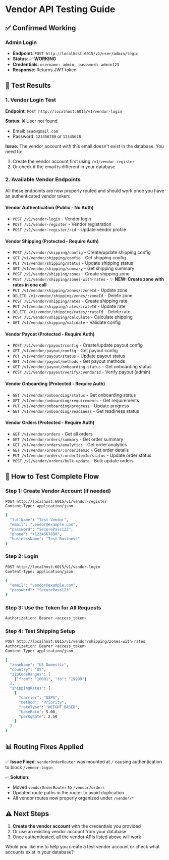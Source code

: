 # Vendor API Testing Guide

## ✅ Confirmed Working

### Admin Login

- **Endpoint**: `POST http://localhost:6015/v1/user/admin/login`
- **Status**: ✅ **WORKING**
- **Credentials**: `username: admin, password: admin123`
- **Response**: Returns JWT token

## 📝 Test Results

### 1. Vendor Login Test

**Endpoint**: `POST http://localhost:6015/v1/vendor-login`

**Status**: ❌ User not found

- Email: `asad@gmail.com`
- Password: `123456789` or `12345678`

**Issue**: The vendor account with this email doesn't exist in the database. You need to:

1. Create the vendor account first using `/v1/vendor-register`
2. Or check if the email is different in your database

### 2. Available Vendor Endpoints

All these endpoints are now properly routed and should work once you have an authenticated vendor token:

#### Vendor Authentication (Public - No Auth)

- `POST /v1/vendor-login` - Vendor login
- `POST /v1/vendor-register` - Vendor registration
- `POST /v1/vendor-register/:id` - Update vendor profile

#### Vendor Shipping (Protected - Require Auth)

- `POST /v1/vendor/shipping/config` - Create/update shipping config
- `GET /v1/vendor/shipping/config` - Get shipping config
- `PUT /v1/vendor/shipping/status` - Update shipping status
- `GET /v1/vendor/shipping/summary` - Get shipping summary
- `POST /v1/vendor/shipping/zones` - Create shipping zone
- `POST /v1/vendor/shipping/zones-with-rates` - ✨ **NEW: Create zone with rates in one call**
- `PUT /v1/vendor/shipping/zones/:zoneId` - Update zone
- `DELETE /v1/vendor/shipping/zones/:zoneId` - Delete zone
- `POST /v1/vendor/shipping/rates` - Create shipping rate
- `PUT /v1/vendor/shipping/rates/:rateId` - Update rate
- `DELETE /v1/vendor/shipping/rates/:rateId` - Delete rate
- `POST /v1/vendor/shipping/calculate` - Calculate shipping
- `GET /v1/vendor/shipping/validate` - Validate config

#### Vendor Payout (Protected - Require Auth)

- `POST /v1/vendor/payout/config` - Create/update payout config
- `GET /v1/vendor/payout/config` - Get payout config
- `PUT /v1/vendor/payout/status` - Update payout status
- `GET /v1/vendor/payout/methods` - Get payout methods
- `GET /v1/vendor/payout/onboarding-status` - Get onboarding status
- `POST /v1/vendor/payout/verify/:vendorId` - Verify payout (admin)

#### Vendor Onboarding (Protected - Require Auth)

- `GET /v1/vendor/onboarding/status` - Get onboarding status
- `GET /v1/vendor/onboarding/requirements` - Get requirements
- `PUT /v1/vendor/onboarding/progress` - Update progress
- `GET /v1/vendor/onboarding/readiness` - Get readiness status

#### Vendor Orders (Protected - Require Auth)

- `GET /v1/vendor/orders` - Get all orders
- `GET /v1/vendor/orders/summary` - Get order summary
- `GET /v1/vendor/orders/analytics` - Get order analytics
- `GET /v1/vendor/orders/:orderItemId` - Get order details
- `PUT /v1/vendor/orders/:orderItemId/status` - Update order status
- `POST /v1/vendor/orders/bulk-update` - Bulk update orders

## 🚀 How to Test Complete Flow

### Step 1: Create Vendor Account (if needed)

```bash
POST http://localhost:6015/v1/vendor-register
Content-Type: application/json

{
  "fullName": "Test Vendor",
  "email": "vendor@example.com",
  "password": "SecurePass123",
  "phone": "+1234567890",
  "businessName": "Test Business"
}
```

### Step 2: Login

```bash
POST http://localhost:6015/v1/vendor-login
Content-Type: application/json

{
  "email": "vendor@example.com",
  "password": "SecurePass123"
}
```

### Step 3: Use the Token for All Requests

```bash
Authorization: Bearer <access_token>
```

### Step 4: Test Shipping Setup

```bash
POST http://localhost:6015/v1/vendor/shipping/zones-with-rates
Authorization: Bearer <access_token>
Content-Type: application/json

{
  "zoneName": "US Domestic",
  "country": "US",
  "zipCodeRanges": [
    {"from": "10001", "to": "19999"}
  ],
  "shippingRates": [
    {
      "carrier": "USPS",
      "method": "Priority",
      "rateType": "WEIGHT_BASED",
      "baseRate": 5.00,
      "perKgRate": 2.50
    }
  ]
}
```

## 📊 Routing Fixes Applied

✅ **Issue Fixed**: `vendorOrderRouter` was mounted at `/` causing authentication to block `/vendor-login`

✅ **Solution**:

- Moved `vendorOrderRouter` to `/vendor/orders`
- Updated route paths in the router to avoid duplication
- All vendor routes now properly organized under `/vendor/*`

## ⚠️ Next Steps

1. **Create the vendor account** with the credentials you provided
2. Or use an existing vendor account from your database
3. Once authenticated, all the vendor APIs listed above will work

Would you like me to help you create a test vendor account or check what accounts exist in your database?

